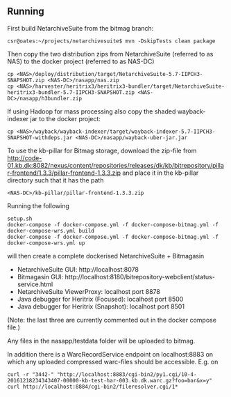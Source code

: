 ## Running
 
First build NetarchiveSuite from the bitmag branch:
```
csr@oates:~/projects/netarchivesuite$ mvn -DskipTests clean package
```
Then copy the two distribution zips from NetarchiveSuite (referred to as NAS) to the docker project (referred to as NAS-DC)
```
cp <NAS>/deploy/distribution/target/NetarchiveSuite-5.7-IIPCH3-SNAPSHOT.zip <NAS-DC>/nasapp/nas.zip
cp <NAS>/harvester/heritrix3/heritrix3-bundler/target/NetarchiveSuite-heritrix3-bundler-5.7-IIPCH3-SNAPSHOT.zip <NAS-DC>/nasapp/h3bundler.zip
```

If using Hadoop for mass processing also copy the shaded wayback-indexer jar to the docker project:
```
cp <NAS>/wayback/wayback-indexer/target/wayback-indexer-5.7-IIPCH3-SNAPSHOT-withdeps.jar <NAS-DC>/nasapp/wayback-uber-jar.jar
```

To use the kb-pillar for Bitmag storage, download the zip-file from http://code-01.kb.dk:8082/nexus/content/repositories/releases/dk/kb/bitrepository/pillar-frontend/1.3.3/pillar-frontend-1.3.3.zip
and place it in the kb-pillar directory such that it has the path
```
<NAS-DC>/kb-pillar/pillar-frontend-1.3.3.zip
```

Running the following
```
setup.sh
docker-compose -f docker-compose.yml -f docker-compose-bitmag.yml -f docker-compose-wrs.yml build
docker-compose -f docker-compose.yml -f docker-compose-bitmag.yml -f docker-compose-wrs.yml up
```

will then create a complete dockerised NetarchiveSuite + Bitmagasin

* NetarchiveSuite GUI: http://localhost:8078
* Bitmagasin GUI: http://localhost:8180/bitrepository-webclient/status-service.html
* NetarchiveSuite ViewerProxy: localhost port 8878
* Java debugger for Heritrix (Focused): localhost port 8500
* Java debugger for Heritrix (Snapshot): localhost port 8501
 
(Note: the last three are currently commented out in the docker compose file.)

Any files in the nasapp/testdata folder will be uploaded to bitmag.

In addition there is a WarcRecordService endpoint on localhost:8883 on which any uploaded compressed warc-files should 
be accessible. E.g. on

```
curl -r "3442-" "http://localhost:8883/cgi-bin2/py1.cgi/10-4-20161218234343407-00000-kb-test-har-003.kb.dk.warc.gz?foo=bar&x=y"
curl http://localhost:8884/cgi-bin2/fileresolver.cgi/1*
```                     

